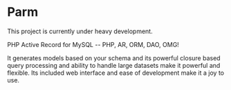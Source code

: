 Parm
====

This project is currently under heavy development.

PHP Active Record for MySQL -- PHP, AR, ORM, DAO, OMG!

It generates models based on your schema and its powerful closure based query processing and ability to handle large datasets make it powerful and flexible. Its included web interface and ease of development make it a joy to use.

